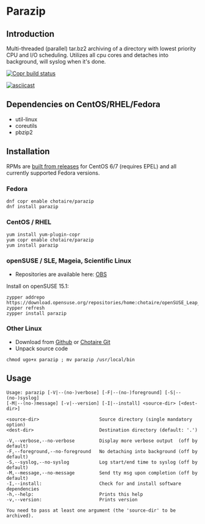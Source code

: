# Parazip

## Introduction

Multi-threaded (parallel) tar.bz2 archiving of a directory with lowest priority CPU and I/O scheduling. Utilizes all cpu cores and detaches into background, will syslog when it's done.

[![Copr build status](https://copr.fedorainfracloud.org/coprs/chotaire/parazip/package/parazip/status_image/last_build.png)](https://copr.fedorainfracloud.org/coprs/chotaire/parazip/package/parazip/)

[![asciicast](https://asciinema.org/a/240434.svg)](https://asciinema.org/a/240434)

## Dependencies on CentOS/RHEL/Fedora
*   util-linux
*   coreutils
*   pbzip2

## Installation

RPMs are [built from releases](https://copr.fedorainfracloud.org/coprs/chotaire/parazip/ "Parazip Repos on Fedora copr") for CentOS 6/7 (requires EPEL) and all currently supported Fedora versions.

### Fedora
```Shell
dnf copr enable chotaire/parazip
dnf install parazip
```

### CentOS / RHEL
```Shell
yum install yum-plugin-copr
yum copr enable chotaire/parazip
yum install parazip
```

### openSUSE / SLE, Mageia, Scientific Linux
*   Repositories are available here: [OBS](https://software.opensuse.org//download.html?project=home%3Achotaire&package=parazip)

Install on openSUSE 15.1:
```Shell
zypper addrepo https://download.opensuse.org/repositories/home:chotaire/openSUSE_Leap_15.1/home:chotaire.repo
zypper refresh
zypper install parazip
```

### Other Linux
*   Download from [Github](https://github.com/chotaire/parazip/releases) or [Chotaire Git](https://git.chotaire.net/chotaire/parazip/releases)
*   Unpack source code

```Shell
chmod ugo+x parazip ; mv parazip /usr/local/bin
```

## Usage

```Shell
Usage: parazip [-V|--(no-)verbose] [-F|--(no-)foreground] [-S|--(no-)syslog]
[-M|--(no-)message] [-v|--version] [-I|--install] <source-dir> [<dest-dir>]

<source-dir>                      Source directory (single mandatory option)
<dest-dir>                        Destination directory (default: '.')

-V,--verbose,--no-verbose         Display more verbose output  (off by default)
-F,--foreground,--no-foreground   No detaching into background (off by default)
-S,--syslog,--no-syslog           Log start/end time to syslog (off by default)
-M,--message,--no-message         Send tty msg upon completion (off by default)
-I,--install:                     Check for and install software dependencies
-h,--help:                        Prints this help
-v,--version:                     Prints version

You need to pass at least one argument (the 'source-dir' to be archived).
```
